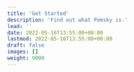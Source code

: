 ```yaml
---
title: 'Get Started'
description: 'Find out what Pomsky is.'
lead: ''
date: 2022-05-16T13:55:00+00:00
lastmod: 2022-05-16T13:55:00+00:00
draft: false
images: []
weight: 9000
---
```

